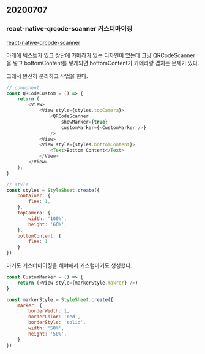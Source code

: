 ## 20200707

### react-native-qrcode-scanner 커스터마이징

[react-native-qrcode-scanner](https://github.com/moaazsidat/react-native-qrcode-scanner)

아래에 텍스트가 있고 상단에 카메라가 있는 디자인이 있는데 그냥 QRCodeScanner을 넣고 bottomContent를 넣게되면 bottomContent가 카메라랑 겹치는 문제가 있다.

그래서 완전히 분리하고 작업을 한다.

```javascript
// component
const QRCodeCustom = () => {
    return (
        <View>
            <View style={styles.topCamera}>
                <QRCodeScanner
                    showMarker={true}
                    customMarker={<CustomMarker />}
                />
            <View>
            <View style={styles.bottomContent}>
                <Text>Bottom Content</Text>
            </View>
        </View>
    );
}
```
```javascript
// style
const styles = StyleSheet.create({
    container: {
        flex: 1,
    },
    topCamera: {
        width: '100%',
        height: '60%',
    },
    bottomContent: {
        flex: 1
    }
})

```

마커도 커스터마이징을 해야해서 커스텀마커도 생성했다.
```javascript
const CustomMarker = () => {
    return (<View style={markerStyle.makrer} />)
}
```
```javascript
const markerStyle = StyleSheet.create({
    marker: {
        borderWidth: 1,
        borderColor: 'red',
        borderStyle: 'solid',
        width: '50%',
        height: '50%',
    }
})
```